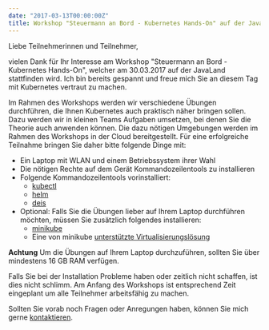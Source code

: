 ```yaml
---
date: "2017-03-13T00:00:00Z"
title: Workshop "Steuermann an Bord - Kubernetes Hands-On" auf der JavaLand 2017
---
```


Liebe Teilnehmerinnen und Teilnehmer,

vielen Dank für Ihr Interesse am Workshop "Steuermann an Bord - Kubernetes Hands-On", welcher am 30.03.2017 auf der JavaLand stattfinden wird. Ich bin bereits gespannt und freue mich Sie an diesem Tag mit Kubernetes vertraut zu machen.

Im Rahmen des Workshops werden wir verschiedene Übungen durchführen, die Ihnen Kubernetes auch praktisch näher bringen sollen. Dazu werden wir in kleinen Teams Aufgaben umsetzen, bei denen Sie die Theorie auch anwenden können. Die dazu nötigen Umgebungen werden im Rahmen des Workshops in der Cloud bereitgestellt. Für eine erfolgreiche Teilnahme bringen Sie daher bitte folgende Dinge mit:

* Ein Laptop mit WLAN und einem Betriebssystem ihrer Wahl
* Die nötigen Rechte auf dem Gerät Kommandozeilentools zu installieren
* Folgende Kommandozeilentools vorinstalliert:
  * [kubectl](https://kubernetes.io/docs/user-guide/prereqs/)
  * [helm](https://github.com/kubernetes/helm/releases)
  * [deis](https://deis.com/docs/workflow/quickstart/install-cli-tools/)
* Optional: Falls Sie die Übungen lieber auf Ihrem Laptop durchführen möchten, müssen Sie zusätzlich folgendes installieren:
  * [minikube](https://github.com/kubernetes/minikube/releases)
  * Eine von minikube [unterstützte Virtualisierungslösung](https://github.com/kubernetes/minikube#installation)

**Achtung** Um die Übungen auf Ihrem Laptop durchzuführen, sollten Sie über mindestens 16 GB RAM verfügen.

Falls Sie bei der Installation Probleme haben oder zeitlich nicht schaffen, ist dies nicht schlimm. Am Anfang des Workshops ist entsprechend Zeit eingeplant um alle Teilnehmer arbeitsfähig zu machen.

Sollten Sie vorab noch Fragen oder Anregungen haben, können Sie mich gerne [kontaktieren](https://about.me/nicolasbyl).

